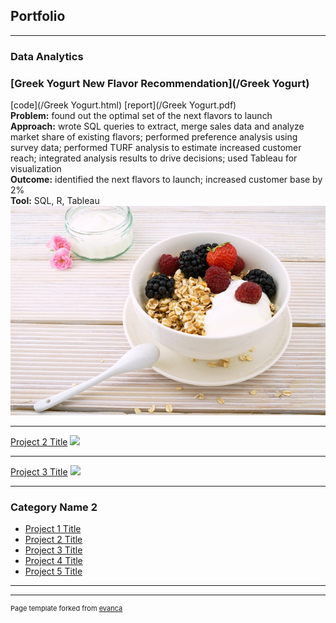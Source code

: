 ## Portfolio

---

### Data Analytics

### [Greek Yogurt New Flavor Recommendation](/Greek Yogurt)  <br>
[code](/Greek Yogurt.html) [report](/Greek Yogurt.pdf)  <br>
**Problem:** found out the optimal set of the next flavors to launch  <br>
**Approach:** wrote SQL queries to extract, merge sales data and analyze market share of existing flavors; performed preference analysis using survey data; performed TURF analysis to estimate increased customer reach; integrated analysis results to drive decisions; used Tableau for visualization  <br>
**Outcome:** identified the next flavors to launch; increased customer base by 2%  <br>
**Tool:** SQL, R, Tableau  <br>
<img src="images/greek yogurt.jpeg?raw=true"/>

---
[Project 2 Title](/pdf/sample_presentation.pdf)
<img src="images/dummy_thumbnail.jpg?raw=true"/>

---
[Project 3 Title](http://example.com/)
<img src="images/dummy_thumbnail.jpg?raw=true"/>

---

### Category Name 2

- [Project 1 Title](http://example.com/)
- [Project 2 Title](http://example.com/)
- [Project 3 Title](http://example.com/)
- [Project 4 Title](http://example.com/)
- [Project 5 Title](http://example.com/)

---




---
<p style="font-size:11px">Page template forked from <a href="https://github.com/evanca/quick-portfolio">evanca</a></p>
<!-- Remove above link if you don't want to attibute -->
